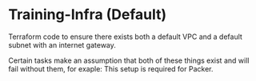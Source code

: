 # Training-Infra (Default)

Terraform code to ensure there exists both a default VPC and a default subnet with an
internet gateway.

Certain tasks make an assumption that both of these things exist and will fail
without them, for exaple: This setup is required for Packer.
